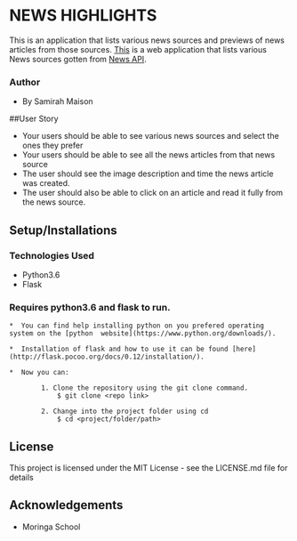 # NEWS HIGHLIGHTS
This is an application that lists various news sources and previews of news articles from those sources.
[This](https://mai-online-news.herokuapp.com/) is a web application that lists various News sources gotten from [News API](https://newsapi.org).

### Author
  - By Samirah Maison

##User Story
* Your users should be able to see various news sources and select the ones they prefer
* Your users should be able to see all the news articles from that news source
* The user should see the image description and time the news article was created.
* The user should also be able to click on an article and read it fully from the news source.


## Setup/Installations
### Technologies Used
  *  Python3.6
  *  Flask
### Requires python3.6 and flask to run.
    *  You can find help installing python on you prefered operating system on the [python  website](https://www.python.org/downloads/).

    *  Installation of flask and how to use it can be found [here](http://flask.pocoo.org/docs/0.12/installation/).

    *  Now you can:

        	1. Clone the repository using the git clone command.
        		$ git clone <repo link>

        	2. Change into the project folder using cd
        		$ cd <project/folder/path>


## License
This project is licensed under the MIT License - see the LICENSE.md file for details

## Acknowledgements
* Moringa School
